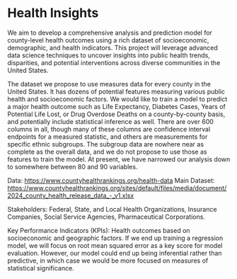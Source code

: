 # Health Insights

We aim to develop a comprehensive analysis and prediction model for county-level health outcomes using a rich dataset of socioeconomic, demographic, and health indicators. This project will leverage advanced data science techniques to uncover insights into public health trends, disparities, and potential interventions across diverse communities in the United States.

The dataset we propose to use measures data for every county in the United States. It has dozens of potential features measuring various public health and socioeconomic factors. We would like to train a model to predict a major health outcome such as Life Expectancy, Diabetes Cases, Years of Potential Life Lost, or Drug Overdose Deaths on a county-by-county basis, and potentially include statistical inference as well. There are over 600 columns in all, though many of these columns are confidence interval endpoints for a measured statistic, and others are measurements for specific ethnic subgroups. The subgroup data are nowhere near as complete as the overall data, and we do not propose to use those as features to train the model. At present, 	we have narrowed our analysis down to somewhere between 80 and 90 variables. 

Data: https://www.countyhealthrankings.org/health-data
Main Dataset: https://www.countyhealthrankings.org/sites/default/files/media/document/2024_county_health_release_data_-_v1.xlsx

Stakeholders: Federal, State, and Local Health Organizations, Insurance Companies, Social Service Agencies, Pharmaceutical Corporations.

Key Performance Indicators (KPIs): Health outcomes based on socioeconomic and geographic factors. If we end up training a regression model, we will focus on root mean squared error as a key score for model evaluation. However, our model could end up being inferential rather than predictive, in which case we would be more focused on measures of statistical significance.

